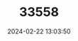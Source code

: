 ---
title: "33558"
category: "Melicope pallida"
draft: false
date: 2024-02-22 13:03:50
languages:
  Hawaiian: ["Alani kuahiwi"]
---